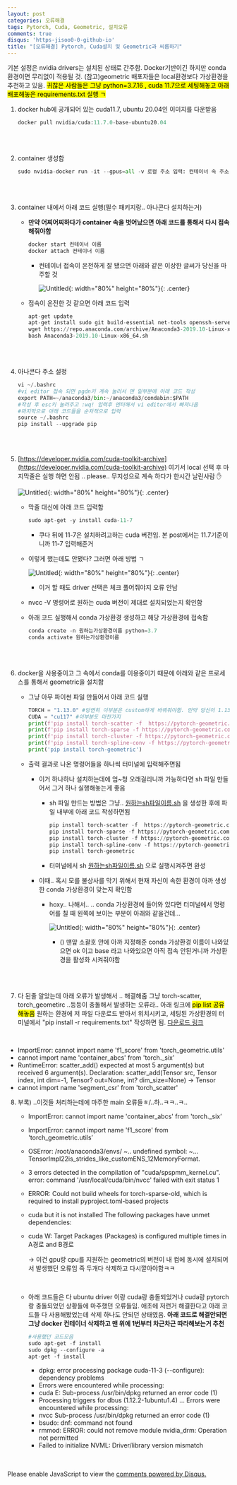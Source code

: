 ```yaml
---
layout: post
categories: 오류해결
tags: Pytorch, Cuda, Geometric, 설치오류
comments: true
disqus: 'https-jisoo0-0-github-io' 
title: "[오류해결] Pytorch, Cuda설치 및 Geometric과 씨름하기"
---
```


기본 설정은 nvidia drivers는 설치된 상태로 간주함. 
Docker기반이긴 하지만 conda 환경이면 무리없이 적용될 것.
(참고)geometric 배포자들은 local환경보다 가상환경을 추천하고 있음.
<mark>귀찮은 사람들은 그냥 python=3.7.16 , cuda 11.7으로 세팅해놓고 아래 배포해놓은 requirements.txt 실행 ㄱ</mark>
1. docker hub에 공개되어 있는 cuda11.7, ubuntu 20.04인  이미지를 다운받음

    ```python
    docker pull nvidia/cuda:11.7.0-base-ubuntu20.04
    ```
<br/>
<br/>

2. container 생성함 

    ```python
    sudo nvidia-docker run -it --gpus=all -v 로컬 주소 입력: 컨테이너 속 주소 입력 --shm-size=사이즈크기G --name=컨테이너 이름 docker.io/nvidia/cuda:11.3.0-base-ubuntu18.04 /bin/bash
    ```
<br/>
<br/>

3. container 내에서 아래 코드 실행(필수 패키지랑.. 아나콘다 설치하는거)
    - **만약 어찌어찌하다가 container 속을 벗어났으면 아래 코드를 통해서 다시 접속해줘야함**
        
        ```python
        docker start 컨테이너 이름
        docker attach 컨테이너 이름
        ```
        
        - 컨테이너 접속이 온전하게 잘 됐으면 아래와 같은 이상한 글씨가 당신을 마주할 것
            
            ![Untitled](http://drive.google.com/uc?export=view&id=1fJ3LH71mAesVGEp9BWf77BJqQ7nIhCoT){: width="80%" height="80%"}{: .center}
            
    - 접속이 온전한 것 같으면 아래 코드 입력
        
        ```python
        apt-get update
        apt-get install sudo git build-essential net-tools openssh-server curl gedit autoconf automake libtool make g++ wget vim -y
        wget https://repo.anaconda.com/archive/Anaconda3-2019.10-Linux-x86_64.sh
        bash Anaconda3-2019.10-Linux-x86_64.sh
        ```
<br/>
<br/>

4. 아나콘다 주소 설정

    ```python
    vi ~/.bashrc
    #vi editor 접속 되면 pgdn키 계속 눌러서 맨 밑부분에 아래 코드 작성
    export PATH=~/anaconda3/bin:~/anaconda3/condabin:$PATH
    #작성 후 esc키 눌러주고 :wq! 입력후 엔터해서 vi editor에서 빠져나옴
    #마지막으로 아래 코드들을 순차적으로 입력
    source ~/.bashrc
    pip install --upgrade pip
    ```
<br/>
<br/>

5. [https://developer.nvidia.com/cuda-toolkit-archive](https://developer.nvidia.com/cuda-toolkit-archive) 여기서 local 선택 후 마지막줄은 실행 하면 안됨 .. please.. 무지성으로 계속 하다가 한시간 날린사람 ✋
    
    ![Untitled](http://drive.google.com/uc?export=view&id=1pTtcursqWXIl8v5bK9nbSF-Qno7r1gDm){: width="80%" height="80%"}{: .center}
    
    - 막줄 대신에 아래 코드 입력함
        
        ```python
        sudo apt-get -y install cuda-11-7
        ```
        
        - 쿠다 뒤에 11-7은 설치하려고하는 cuda 버전임. 본 post에서는 11.7기준이니까 11-7 입력해준거
    - 이렇게 했는데도 안됐다? 그러면 아래 방법 ㄱ
        
        ![Untitled](http://drive.google.com/uc?export=view&id=16y5XdjBpdekI2jhM1uEPGHw_xJO913Gi){: width="80%" height="80%"}{: .center}
        
        - 이거 할 때도 driver 선택은 체크 풀어줘야지 오류 안남
    - nvcc -V 명령어로 원하는 cuda 버전이 제대로 설치되었는지 확인함
    - 아래 코드 실행해서 conda 가상환경 생성하고 해당 가상환경에 접속함
        
        ```python
        conda create -n 원하는가상환경이름 python=3.7
        conda activate 원하는가상환경이름 
        ```
<br/>
<br/>

6. docker을 사용중이고 그 속에서 conda를 이용중이기 때문에 아래와 같은 프로세스를 통해서 geometric을 설치함
    
    -  그냥 아무 파이썬 파일 만들어서 아래 코드 실행
        
        ```python
        TORCH = "1.13.0" #당연히 이부분은 custom하게 바꿔줘야함. 만약 당신이 1.13.1을 설치한 상황이라면 1.13.1을 입력하길
        CUDA = "cu117" #이부분도 마찬가지
        print(f'pip install torch-scatter -f  https://pytorch-geometric.com/whl/torch-${TORCH}+${CUDA}.html')
        print(f'pip install torch-sparse -f https://pytorch-geometric.com/whl/torch-${TORCH}+${CUDA}.html')
        print(f'pip install torch-cluster -f https://pytorch-geometric.com/whl/torch-${TORCH}+${CUDA}.html')
        print(f'pip install torch-spline-conv -f https://pytorch-geometric.com/whl/torch-${TORCH}+${CUDA}.html')
        print('pip install torch-geometric')
        ```
    

    - 출력 결과로 나온 명령어들을 하나씩 터미널에 입력해주면됨
        - 이거 하나하나 설치하는데에 엄~청 오래걸리니까 가능하다면 sh 파일 만들어서 그거 하나 실행해놓는게 좋음
            - sh 파일 만드는 방법은 그냥.. [원하는sh파일이름.sh](http://원하는sh파일이름.sh) 을 생성한 후에 파일 내부에 아래 코드 작성하면됨
                
                ```python
                pip install torch-scatter -f  https://pytorch-geometric.com/whl/torch-$1.13.0+$cu117.html
                pip install torch-sparse -f https://pytorch-geometric.com/whl/torch-$1.13.0+$cu117.html
                pip install torch-cluster -f https://pytorch-geometric.com/whl/torch-$1.13.0+$cu117.html
                pip install torch-spline-conv -f https://pytorch-geometric.com/whl/torch-$1.13.0+$cu117.html
                pip install torch-geometric
                ```
                
            - 터미널에서 sh [원하는sh파일이름.sh](http://원하는sh파일이름.sh) 으로 실행시켜주면 완성

        - 이때.. 혹시 모를 불상사를 막기 위해서 현재 자신이 속한 환경이 아까 생성한 conda 가상환경이 맞는지 확인함
            - hoxy.. 나해서.. .. conda 가상환경에 들어와 있다면 터미널에서 명령어를 칠 때 왼쪽에 보이는 부분이 아래와 같을건데…
                
                ![Untitled](http://drive.google.com/uc?export=view&id=1GVgd3_V0JyjWFsZcG_OSAPrgiySj2x5J){: width="80%" height="80%"}{: .center}
                
                - () 맨앞 소괄호 안에 아까 지정해준 conda 가상환경 이름이 나와있으면 ok 이고 base 라고 나와있으면 아직 접속 안된거니까 가상환경을 활성화 시켜줘야함
<br/>
<br/>

7. 다 된줄 알았는데 아래 오류가 발생해서 .. 해결해줌 그냥 torch-scatter, torch_geometirc ..등등이 충돌해서 발생하는 오류라.. 아래 링크에 <mark>pip list 공유해놓음</mark>   원하는 환경에 저 파일 다운로드 받아서 위치시키고, 세팅된 가상환경의 터미널에서 "pip install -r requirements.txt" 작성하면 됨. 
[다운로드 링크](https://drive.google.com/file/d/1RIu_r41IKiIeiblYlPte_dgHkCnhl6ww/view?usp=sharing)
<br/>

- ImportError: cannot import name 'f1_score' from 'torch_geometric.utils' 
- cannot import name 'container_abcs' from 'torch._six'
- RuntimeError: scatter_add() expected at most 5 argument(s) but received 6 argument(s). Declaration: scatter_add(Tensor src, Tensor index, int dim=-1, Tensor? out=None, int? dim_size=None) -> Tensor
- cannot import name 'segment_csr' from 'torch_scatter'


8. 부록) ..이것들 처리하는데에 마주한 main 오류들ㅎ/..하..ㅋㅋ..ㅋ..

    - ImportError: cannot import name 'container_abcs' from 'torch._six’
    - ImportError: cannot import name 'f1_score' from 'torch_geometric.utils’
    - OSError: /root/anaconda3/envs/ ~..  undefined symbol: ~… TensorImpl22is_strides_like_customENS_12MemoryFormat.
    - 3 errors detected in the compilation of "cuda/spspmm_kernel.cu". error: command '/usr/local/cuda/bin/nvcc' failed with exit status 1
    - ERROR: Could not build wheels for torch-sparse-old, which is required to install pyproject.toml-based projects
    - cuda but it is not installed The following packages have unmet dependencies:
    - cuda W: Target Packages (Packages) is configured multiple times in A경로 and B경로
        
        → 이건 gpu랑 cpu를 지원하는 geometric의 버전이 내 컴에 동시에 설치되어서 발생했던 오류임 즉 두개다 삭제하고 다시깔아야함ㅋㅋ
    <br/>


    - 아래 코드들은 다 ubuntu driver 이랑 cuda랑 충돌되었거나 cuda랑 pytorch랑 충돌되었던 상황들에 마주했던 오류들임. 애초에 저런거 해결한다고 아래 코드들 다 사용해봤었는데 삭제 하나도 안되던 상태였음. **아래 코드로 해결안되면 그냥 docker 컨테이너 삭제하고 맨 위에 1번부터 차근차근 따라해보는거 추천**
        
        ```python
        #사용했던 코드모음
        sudo apt-get -f install
        sudo dpkg --configure -a
        apt-get -f install
        ```
        
        - dpkg: error processing package cuda-11-3 (--configure): dependency problems
        - Errors were encountered while processing:
        - cuda E: Sub-process /usr/bin/dpkg returned an error code (1)
        - Processing triggers for dbus (1.12.2-1ubuntu1.4) ... Errors were encountered while processing:
        - nvcc Sub-process /usr/bin/dpkg returned an error code (1)
        - bsudo: dnf: command not found
        - rmmod: ERROR: could not remove module nvidia_drm: Operation not permitted
        - Failed to initialize NVML: Driver/library version mismatch

<br/>
<br/>
<div id="disqus_thread"></div>
<script>
    (function() { // DON'T EDIT BELOW THIS LINE
    var d = document, s = d.createElement('script');
    s.src = 'https://https-jisoo0-0-github-io.disqus.com/embed.js';
    s.setAttribute('data-timestamp', +new Date());
    (d.head || d.body).appendChild(s);
    })();
</script>
<noscript>Please enable JavaScript to view the <a href="https://disqus.com/?ref_noscript">comments powered by Disqus.</a></noscript>

[jekyll-docs]: http://jekyllrb.com/docs/home
[jekyll-gh]:   https://github.com/jekyll/jekyll
[jekyll-talk]: https://talk.jekyllrb.com/